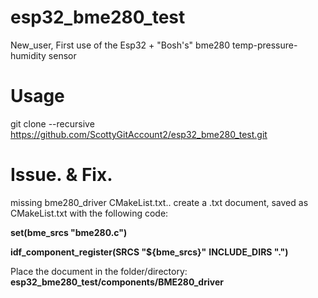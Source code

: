 # esp32_bme280_test

New_user, First use of the Esp32 + "Bosh's" bme280 temp-pressure-humidity sensor 

# Usage
git clone --recursive https://github.com/ScottyGitAccount2/esp32_bme280_test.git

# Issue. & Fix. 
missing bme280_driver CMakeList.txt..
create a .txt document, saved as CMakeList.txt with the following code:

**set(bme_srcs "bme280.c")**

**idf_component_register(SRCS "${bme_srcs}"**
  **INCLUDE_DIRS  ".")**

Place the document in the folder/directory:  
**esp32_bme280_test/components/BME280_driver**


